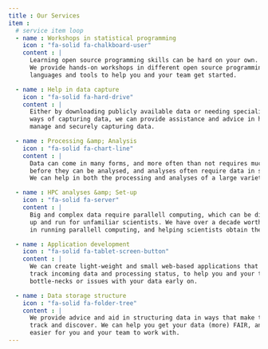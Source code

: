 ```yaml
---
title : Our Services
item :
  # service item loop
  - name : Workshops in statistical programming
    icon : "fa-solid fa-chalkboard-user"
    content : |
      Learning open source programming skills can be hard on your own.
      We provide hands-on workshops in different open source programming
      languages and tools to help you and your team get started.

  - name : Help in data capture
    icon : "fa-solid fa-hard-drive"
    content : |
      Either by downloading publicly available data or needing specialised
      ways of capturing data, we can provide assistance and advice in how to
      manage and securely capturing data.

  - name : Processing &amp; Analysis
    icon : "fa-solid fa-chart-line"
    content : |
      Data can come in many forms, and more often than not requires much processing
      before they can be analysed, and analyses often require data in specific formats.
      We can help in both the processing and analyses of a large variety of data.

  - name : HPC analyses &amp; Set-up
    icon : "fa-solid fa-server"
    content : |
      Big and complex data require parallell computing, which can be difficult to set
      up and run for unfamiliar scientists. We have over a decade worth of experience
      in running parallell computing, and helping scientists obtain their results.

  - name : Application development
    icon : "fa-solid fa-tablet-screen-button"
    content : |
      We can create light-weight and small web-based applications that can help you
      track incoming data and processing status, to help you and your team discover
      bottle-necks or issues with your data early on.

  - name : Data storage structure
    icon : "fa-solid fa-folder-tree"
    content : |
      We provide advice and aid in structuring data in ways that make them easier
      track and discover. We can help you get your data (more) FAIR, and also
      easier for you and your team to work with.
---
```

